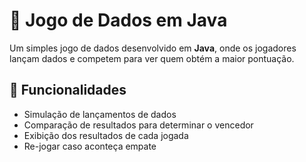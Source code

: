 # 🎲 Jogo de Dados em Java

Um simples jogo de dados desenvolvido em **Java**, onde os jogadores lançam dados e competem para ver quem obtém a maior pontuação.

## 🚀 Funcionalidades
- Simulação de lançamentos de dados
- Comparação de resultados para determinar o vencedor
- Exibição dos resultados de cada jogada
- Re-jogar caso aconteça empate
